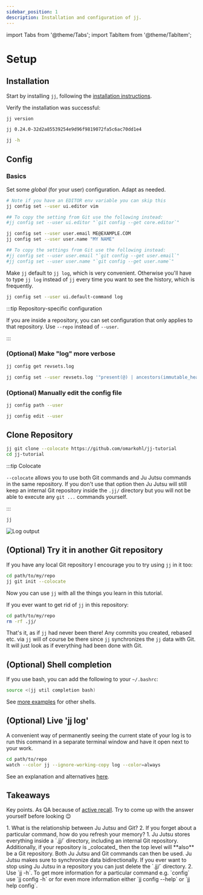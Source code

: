 ```yaml
---
sidebar_position: 1
description: Installation and configuration of jj.
---
```

import Tabs from '@theme/Tabs';
import TabItem from '@theme/TabItem';

# Setup

## Installation

Start by installing `jj`, following the [installation
instructions](https://martinvonz.github.io/jj/latest/install-and-setup/).

Verify the installation was successful:

```bash title="Run"
jj version
```

```bash title="Expected output (similar)"
jj 0.24.0-32d2a85539254e9d96f9819072fa5c6ac70dd1e4
```

```bash title="Overview of commands"
jj -h
```


## Config

### Basics

Set some _global_ (for your user) configuration. Adapt as needed.

```bash title="Set your preferred text editor"
# Note if you have an EDITOR env variable you can skip this
jj config set --user ui.editor vim

## To copy the setting from Git use the following instead:
#jj config set --user ui.editor "`git config --get core.editor`"
```

```bash title="Set email and name"
jj config set --user user.email ME@EXAMPLE.COM
jj config set --user user.name "MY NAME"

## To copy the settings from Git use the following instead:
#jj config set --user user.email "`git config --get user.email`"
#jj config set --user user.name "`git config --get user.name`"
```

Make `jj` default to `jj log`, which is very convenient. Otherwise you'll have
to type `jj log` instead of `jj` every time you want to see the history, which
is frequently.

```bash
jj config set --user ui.default-command log
```

:::tip Repository-specific configuration

If you are inside a repository, you can set configuration that only applies to
that repository. Use `--repo` instead of `--user`.

:::


### (Optional) Make "log" more verbose

```bash title="If you are curious, see the default value"
jj config get revsets.log
```

```bash title="Change the value"
jj config set --user revsets.log '"present(@) | ancestors(immutable_heads().., 7) | present(trunk())"'
```


### (Optional) Manually edit the config file

```bash title="See location of config file"
jj config path --user
```

```bash title="Open the config file in an editor"
jj config edit --user
```


## Clone Repository

```bash title="Clone the repository"
jj git clone --colocate https://github.com/omarkohl/jj-tutorial
cd jj-tutorial
```

:::tip Colocate

`--colocate` allows you to use both Git commands and Ju Jutsu commands in the
same repository. If you don't use that option then Ju Jutsu will still keep an
internal Git repository inside the `.jj/` directory but you will not be able to
execute any `git ...` commands yourself.

:::


```bash title="See the log (history)"
jj
```

![Log output](./log.webp)


## (Optional) Try it in another Git repository

If you have any local Git repository I encourage you to try using `jj` in it too:

```bash
cd path/to/my/repo
jj git init --colocate
```

Now you can use `jj` with all the things you learn in this tutorial.

If you ever want to get rid of `jj` in this repository:

```bash
cd path/to/my/repo
rm -rf .jj/
```

That's it, as if `jj` had never been there! Any commits you created, rebased
etc. via `jj` will of course be there since `jj` synchronizes the `jj` data
with Git. It will just look as if everything had been done with Git.


## (Optional) Shell completion

If you use bash, you can add the following to your `~/.bashrc`:

```bash
source <(jj util completion bash)
```

See [more
examples](https://martinvonz.github.io/jj/latest/install-and-setup/#command-line-completion)
for other shells.


## (Optional) Live 'jj log'

A convenient way of permanently seeing the current state of your log is to run
this command in a separate terminal window and have it open next to your work.

```bash
cd path/to/repo
watch --color jj --ignore-working-copy log --color=always
```

See an explanation and alternatives
[here](https://martinvonz.github.io/jj/latest/FAQ/#can-i-monitor-how-jj-log-evolves).


## Takeaways

Key points. As QA because of [active
recall](https://en.wikipedia.org/wiki/Testing_effect). Try to come up with the
answer yourself before looking 😉

<Tabs>
  <TabItem value="questions" label="Questions" default>
    1. What is the relationship between Ju Jutsu and Git?
    2. If you forget about a particular command, how do you refresh your memory?
  </TabItem>
  <TabItem value="answers" label="Answers">
    1. Ju Jutsu stores everything inside a `.jj/` directory, including an
       internal Git repository.  Additionally, if your repository is
       _colocated_ then the top level will **also** be a Git repository.  Both
       Ju Jutsu and Git commands can then be used. Ju Jutsu makes sure to
       synchronize data bidirectionally. If you ever want to stop using Ju
       Jutsu in a repository you can just delete the `.jj/` directory.
    2. Use `jj -h`. To get more information for a particular command e.g.
       `config` use `jj config -h` or for even more information either `jj
        config --help` or `jj help config`.
  </TabItem>
</Tabs>
